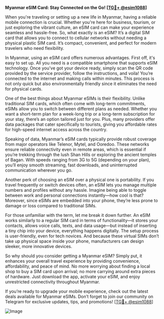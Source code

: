 **Myanmar eSIM Card: Stay Connected on the Go! [[TG💪+ @esim1088](https://t.me/s/esim1088)]**

When you're traveling or setting up a new life in Myanmar, having a reliable mobile connection is crucial. Whether you're here for business, tourism, or just exploring the vibrant culture, an eSIM card can make your experience seamless and hassle-free. So, what exactly is an eSIM? It’s a digital SIM card that allows you to connect to cellular networks without needing a physical plastic SIM card. It’s compact, convenient, and perfect for modern travelers who need flexibility.

In Myanmar, using an eSIM card offers numerous advantages. First off, it's easy to set up. All you need is a compatible smartphone that supports eSIM technology. Once you’ve got your device ready, simply scan the QR code provided by the service provider, follow the instructions, and voila! You’re connected to the internet and making calls within minutes. This process is not only quick but also environmentally friendly since it eliminates the need for physical cards.

One of the best things about Myanmar eSIMs is their flexibility. Unlike traditional SIM cards, which often come with long-term commitments, eSIMs allow you to switch between different plans as needed. Whether you want a short-term plan for a week-long trip or a long-term subscription for your stay, there’s an option tailored just for you. Plus, many providers offer data packages that cater specifically to tourists, giving you affordable rates for high-speed internet access across the country.

Speaking of data, Myanmar’s eSIM cards typically provide robust coverage from major operators like Telenor, Mytel, and Ooredoo. These networks ensure reliable connectivity even in remote areas, which is essential if you’re trekking through the lush Shan Hills or exploring the ancient temples of Bagan. With speeds ranging from 3G to 5G (depending on your plan), you’ll enjoy smooth streaming, fast downloads, and uninterrupted communication wherever you go.

Another perk of choosing an eSIM over a physical one is portability. If you travel frequently or switch devices often, an eSIM lets you manage multiple numbers and profiles without any hassle. Imagine being able to toggle between work and personal connections instantly—how cool is that? Moreover, since eSIMs are embedded into your phone, they’re less prone to damage or loss compared to traditional SIMs.

For those unfamiliar with the term, let me break it down further. An eSIM works similarly to a regular SIM card in terms of functionality—it stores your contacts, allows voice calls, texts, and data usage—but instead of inserting a tiny chip into your device, everything happens digitally. The setup process is user-friendly, even for tech novices. And because these virtual SIMs don’t take up physical space inside your phone, manufacturers can design sleeker, more innovative devices.

So why should you consider getting a Myanmar eSIM? Simply put, it enhances your overall travel experience by providing convenience, affordability, and peace of mind. No more worrying about finding a local shop to buy a SIM card upon arrival; no more carrying around extra pieces of hardware. Just download the app, activate your eSIM, and enjoy unrestricted connectivity throughout Myanmar.

If you’re ready to upgrade your mobile experience, check out the latest deals available for Myanmar eSIMs. Don’t forget to join our community on Telegram for exclusive updates, tips, and promotions! [[TG💪+ @esim1088](https://t.me/s/esim1088)]

![Image](https://i.postimg.cc/Y0z9fWf4/image.png)